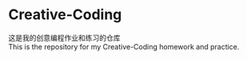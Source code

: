 # Creative-Coding
这是我的创意编程作业和练习的仓库<br>
This is the repository for my Creative-Coding homework and practice.
